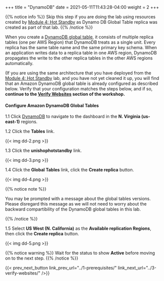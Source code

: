 +++
title = "DynamoDB"
date =  2021-05-11T11:43:28-04:00
weight = 2
+++

{{% notice info %}}
Skip this step if you are doing the lab using resources created by [Module 4: Hot Standby](/reliability/disaster-recovery/workshop_4/) as Dynamo DB Global Table replica was created as part of that lab. 
{{% /notice %}}


When you create a [DynamoDB global table](https://aws.amazon.com/dynamodb/global-tables/), it consists of multiple replica tables (one per AWS Region) that DynamoDB treats as a single unit. Every replica has the same table name and the same primary key schema. When an application writes data to a replica table in one AWS region, DynamoDB propagates the write to the other replica tables in the other AWS regions automatically.

(If you are using the same architecture that you have deployed from the [Module 4: Hot Standby](../../workshop_4/) lab, and you have not yet cleaned it up, you will find that an Amazon DynamoDB global table is already configured as described below. Verify that your configuration matches the steps below, and if so, **continue to the [Verify Websites](../3-verify-websites/) section of the workshop.**

#### Configure Amazon DynamoDB Global Tables

1.1 Click [DynamoDB](https://console.aws.amazon.com/dynamodbv2/home?region=us-east-1#/) to navigate to the dashboard in the **N. Virginia (us-east-1)** regions.

1.2 Click the **Tables** link.

{{< img dd-2.png >}}

1.3 Click the **unishophotstandby** link.

{{< img dd-3.png >}}

1.4 Click the **Global Tables** link, click the **Create replica** button.

{{< img dd-4.png >}}

{{% notice note %}}

You may be prompted with a message about the global tables versions. Please disregard this message as we will not need to worry about the backward compartibility of the DynamoDB global tables in this lab.

{{% /notice %}}

1.5 Select **US West (N. California)** as the **Available replication Regions**, then click the **Create replica** button.

{{< img dd-5.png >}}

{{% notice warning %}}
Wait for the status to show **Active** before moving on to the next step. 
{{% /notice %}}

{{< prev_next_button link_prev_url="../1-prerequisites/" link_next_url="../3-verify-websites/" />}}